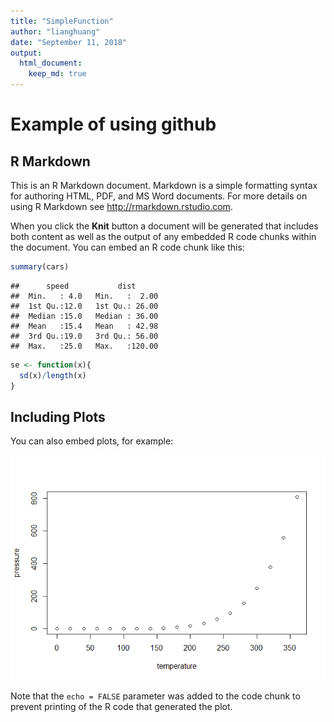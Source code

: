 ```yaml
---
title: "SimpleFunction"
author: "lianghuang"
date: "September 11, 2018"
output: 
  html_document:
    keep_md: true
---
```

# Example of using github


## R Markdown

This is an R Markdown document. Markdown is a simple formatting syntax for authoring HTML, PDF, and MS Word documents. For more details on using R Markdown see <http://rmarkdown.rstudio.com>.

When you click the **Knit** button a document will be generated that includes both content as well as the output of any embedded R code chunks within the document. You can embed an R code chunk like this:


```r
summary(cars)
```

```
##      speed           dist       
##  Min.   : 4.0   Min.   :  2.00  
##  1st Qu.:12.0   1st Qu.: 26.00  
##  Median :15.0   Median : 36.00  
##  Mean   :15.4   Mean   : 42.98  
##  3rd Qu.:19.0   3rd Qu.: 56.00  
##  Max.   :25.0   Max.   :120.00
```


```r
se <- function(x){
  sd(x)/length(x)
}
```
## Including Plots

You can also embed plots, for example:

![](simplefunction_files/figure-html/pressure-1.png)<!-- -->

Note that the `echo = FALSE` parameter was added to the code chunk to prevent printing of the R code that generated the plot.
